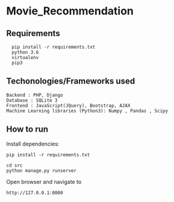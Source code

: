 # Movie_Recommendation

## Requirements
```
  pip install -r requirements.txt
  python 3.6
  virtualenv
  pip3
```

## Techonologies/Frameworks used
```
Backend : PHP, Django
Database : SQLite 3
Frontend : JavaScript(JQuery), Bootstrap, AJAX
Machine Learning libraries (Python3): Numpy , Pandas , Scipy
```

## How to run

Install dependencies:
```
pip install -r requirements.txt
```
```
cd src
python manage.py runserver
```

Open browser and navigate to
```
http://127.0.0.1:8000
```
